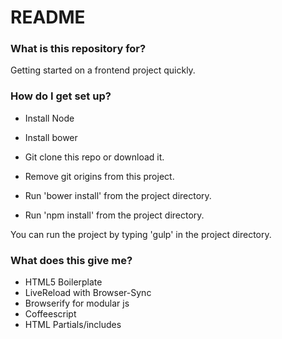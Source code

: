 # README #

### What is this repository for? ###

Getting started on a frontend project quickly.

### How do I get set up? ###

* Install Node
* Install bower

* Git clone this repo or download it.
* Remove git origins from this project.
* Run 'bower install' from the project directory.
* Run 'npm install' from the project directory.

You can run the project by typing 'gulp' in the project directory. 

### What does this give me? ###

* HTML5 Boilerplate
* LiveReload with Browser-Sync
* Browserify for modular js
* Coffeescript
* HTML Partials/includes